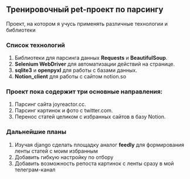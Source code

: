 ## Тренировочный pet-проект по парсингу

Проект, на котором я учусь применять различные технологии и библиотеки

### Список технологий
1. Библиотеки для парсинга данных **Requests** и **BeautifulSoup**.
2. **Selenium WebDriver** для автоматизации действий на странице.
3. **sqlite3** и **openpyxl** для работы с базами данных.
4. **Notion_client** для работы с сайтом notion.so

### Проект пока содержит три основные направления:
1. Парсинг сайта joyreactor.cc.
2. Парсинг картинок и фото с twitter.com.
3. Перенос статей целиком с избранных сайтов в базу Notion.

### Дальнейшие планы
1. Изучая django сделать площадку аналог **feedly** для формирования ленты статей с моим избранным
2. Добавить гибкую настройку по отбору
3. Добавить возможность репоста картинок с ленты сразу в мой телеграм-канал